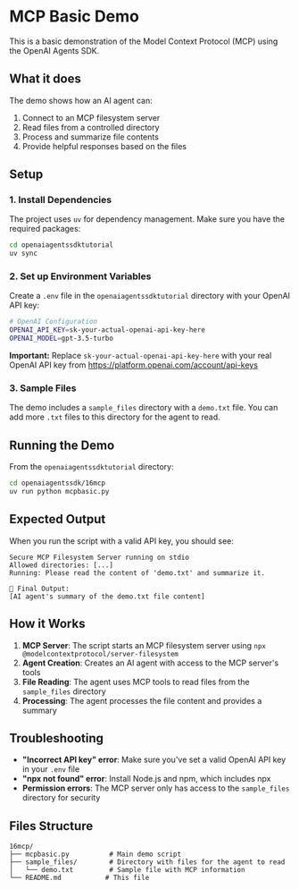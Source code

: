 # MCP Basic Demo

This is a basic demonstration of the Model Context Protocol (MCP) using the OpenAI Agents SDK.

## What it does

The demo shows how an AI agent can:
1. Connect to an MCP filesystem server
2. Read files from a controlled directory
3. Process and summarize file contents
4. Provide helpful responses based on the files

## Setup

### 1. Install Dependencies

The project uses `uv` for dependency management. Make sure you have the required packages:

```bash
cd openaiagentssdktutorial
uv sync
```

### 2. Set up Environment Variables

Create a `.env` file in the `openaiagentssdktutorial` directory with your OpenAI API key:

```bash
# OpenAI Configuration
OPENAI_API_KEY=sk-your-actual-openai-api-key-here
OPENAI_MODEL=gpt-3.5-turbo
```

**Important:** Replace `sk-your-actual-openai-api-key-here` with your real OpenAI API key from https://platform.openai.com/account/api-keys

### 3. Sample Files

The demo includes a `sample_files` directory with a `demo.txt` file. You can add more `.txt` files to this directory for the agent to read.

## Running the Demo

From the `openaiagentssdktutorial` directory:

```bash
cd openaiagentssdk/16mcp
uv run python mcpbasic.py
```

## Expected Output

When you run the script with a valid API key, you should see:

```
Secure MCP Filesystem Server running on stdio
Allowed directories: [...]
Running: Please read the content of 'demo.txt' and summarize it.

🧠 Final Output:
[AI agent's summary of the demo.txt file content]
```

## How it Works

1. **MCP Server**: The script starts an MCP filesystem server using `npx @modelcontextprotocol/server-filesystem`
2. **Agent Creation**: Creates an AI agent with access to the MCP server's tools
3. **File Reading**: The agent uses MCP tools to read files from the `sample_files` directory
4. **Processing**: The agent processes the file content and provides a summary

## Troubleshooting

- **"Incorrect API key" error**: Make sure you've set a valid OpenAI API key in your `.env` file
- **"npx not found" error**: Install Node.js and npm, which includes npx
- **Permission errors**: The MCP server only has access to the `sample_files` directory for security

## Files Structure

```
16mcp/
├── mcpbasic.py          # Main demo script
├── sample_files/        # Directory with files for the agent to read
│   └── demo.txt         # Sample file with MCP information
└── README.md           # This file
``` 